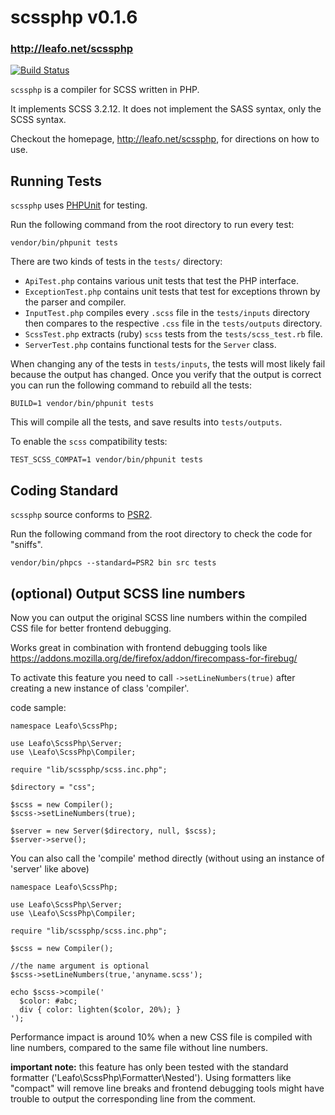 # scssphp v0.1.6
### <http://leafo.net/scssphp>

[![Build Status](https://secure.travis-ci.org/leafo/scssphp.png)](http://travis-ci.org/leafo/scssphp)

`scssphp` is a compiler for SCSS written in PHP.

It implements SCSS 3.2.12. It does not implement the SASS syntax, only the SCSS
syntax.

Checkout the homepage, <http://leafo.net/scssphp>, for directions on how to use.

## Running Tests

`scssphp` uses [PHPUnit](https://github.com/sebastianbergmann/phpunit) for testing.

Run the following command from the root directory to run every test:

    vendor/bin/phpunit tests

There are two kinds of tests in the `tests/` directory:

* `ApiTest.php` contains various unit tests that test the PHP interface.
* `ExceptionTest.php` contains unit tests that test for exceptions thrown by the parser and compiler.
* `InputTest.php` compiles every `.scss` file in the `tests/inputs` directory
  then compares to the respective `.css` file in the `tests/outputs` directory.
* `ScssTest.php` extracts (ruby) `scss` tests from the `tests/scss_test.rb` file.
* `ServerTest.php` contains functional tests for the `Server` class.

When changing any of the tests in `tests/inputs`, the tests will most likely
fail because the output has changed. Once you verify that the output is correct
you can run the following command to rebuild all the tests:

    BUILD=1 vendor/bin/phpunit tests

This will compile all the tests, and save results into `tests/outputs`.

To enable the `scss` compatibility tests:

    TEST_SCSS_COMPAT=1 vendor/bin/phpunit tests

## Coding Standard

`scssphp` source conforms to [PSR2](http://www.php-fig.org/psr/psr-2/).

Run the following command from the root directory to check the code for "sniffs".

    vendor/bin/phpcs --standard=PSR2 bin src tests

## (optional) Output SCSS line numbers

Now you can output the original SCSS line numbers within the compiled CSS file for better frontend debugging.

Works great in combination with frontend debugging tools like https://addons.mozilla.org/de/firefox/addon/firecompass-for-firebug/

To activate this feature you need to call `->setLineNumbers(true)` after creating a new instance of class 'compiler'.

code sample:

    namespace Leafo\ScssPhp;

    use Leafo\ScssPhp\Server;
    use \Leafo\ScssPhp\Compiler;

    require "lib/scssphp/scss.inc.php";
    
    $directory = "css";

    $scss = new Compiler();
    $scss->setLineNumbers(true);

    $server = new Server($directory, null, $scss);
    $server->serve();


You can also call the 'compile' method directly (without using an instance of 'server' like above) 
    
    namespace Leafo\ScssPhp;
    
    use Leafo\ScssPhp\Server;
    use \Leafo\ScssPhp\Compiler;
    
    require "lib/scssphp/scss.inc.php";
    
    $scss = new Compiler();
    
    //the name argument is optional
    $scss->setLineNumbers(true,'anyname.scss');
    
    echo $scss->compile('
      $color: #abc;
      div { color: lighten($color, 20%); }
    ');


Performance impact is around 10% when a new CSS file is compiled with line numbers, compared to the same file without line numbers.

**important note:** this feature has only been tested with the standard formatter ('Leafo\ScssPhp\Formatter\Nested'). 
Using formatters like "compact" will remove line breaks and frontend debugging tools might have trouble to output the corresponding line from the comment.

